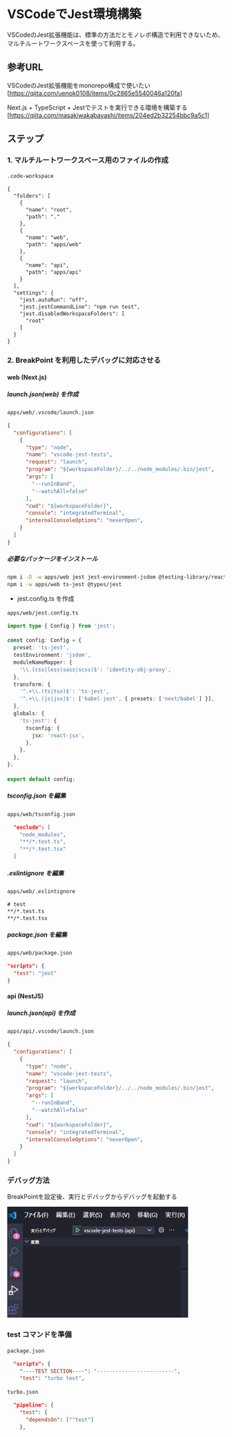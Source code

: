 # VSCodeでJest環境構築

VSCodeのJest拡張機能は、標準の方法だとモノレポ構造で利用できないため、マルチルートワークスペースを使って利用する。

## 参考URL

VSCodeのJest拡張機能をmonorepo構成で使いたい[https://qiita.com/uenok0108/items/0c2865e5540046a120fa]

Next.js + TypeScript + Jestでテストを実行できる環境を構築する[https://qiita.com/masakiwakabayashi/items/204ed2b32254bbc9a5c1]

## ステップ

### 1. マルチルートワークスペース用のファイルの作成

`.code-workspace`

```code-workspace
{
  "folders": [
    {
      "name": "root",
      "path": "."
    },
    {
      "name": "web",
      "path": "apps/web"
    },
    {
      "name": "api",
      "path": "apps/api"
    }
  ],
  "settings": {
    "jest.autoRun": "off",
    "jest.jestCommandLine": "npm run test",
    "jest.disabledWorkspaceFolders": [
      "root"
    ]
  }
}
```

### 2. BreakPoint を利用したデバッグに対応させる

#### web (Next.js)

##### launch.json(web) を作成

`apps/web/.vscode/launch.json`

```json
{
  "configurations": [
    {
      "type": "node",
      "name": "vscode-jest-tests",
      "request": "launch",
      "program": "${workspaceFolder}/../../node_modules/.bin/jest",
      "args": [
        "--runInBand",
        "--watchAll=false"
      ],
      "cwd": "${workspaceFolder}",
      "console": "integratedTerminal",
      "internalConsoleOptions": "neverOpen",
    }
  ]
}
```

##### 必要なパッケージをインストール

```bash
npm i -D -w apps/web jest jest-environment-jsdom @testing-library/react @testing-library/jest-dom
npm i -w apps/web ts-jest @types/jest
```

- jest.config.ts を作成

`apps/web/jest.config.ts`

```ts
import type { Config } from 'jest';

const config: Config = {
  preset: 'ts-jest',
  testEnvironment: 'jsdom',
  moduleNameMapper: {
    '\\.(css|less|sass|scss)$': 'identity-obj-proxy',
  },
  transform: {
    '^.+\\.(ts|tsx)$': 'ts-jest',
    '^.+\\.(js|jsx)$': ['babel-jest', { presets: ['next/babel'] }],
  },
  globals: {
    'ts-jest': {
      tsconfig: {
        jsx: 'react-jsx',
      },
    },
  },
};

export default config;
```

##### tsconfig.json を編集

`apps/web/tsconfig.json`

```json
  "exclude": [
    "node_modules",
    "**/*.test.ts",
    "**/*.test.tsx"
  ]
```

##### .eslintignore を編集

`apps/web/.eslintignore`

```.eslintignore
# test
**/*.test.ts
**/*.test.tsx
```

##### package.json を編集

`apps/web/package.json`

```json
"scripts": {
  "test": "jest"
}
```

#### api (NestJS)

##### launch.json(api) を作成

`apps/api/.vscode/launch.json`

```json
{
  "configurations": [
    {
      "type": "node",
      "name": "vscode-jest-tests",
      "request": "launch",
      "program": "${workspaceFolder}/../../node_modules/.bin/jest",
      "args": [
        "--runInBand",
        "--watchAll=false"
      ],
      "cwd": "${workspaceFolder}",
      "console": "integratedTerminal",
      "internalConsoleOptions": "neverOpen",
    }
  ]
}
```

### デバッグ方法

BreakPointを設定後、実行とデバッグからデバッグを起動する

![alt text](image/jest-debug.png)

### test コマンドを準備

`package.json`

```json
  "scripts": {
    "----TEST SECTION----": "-------------------------",
    "test": "turbo test",
```

`turbo.json`

```json
  "pipeline": {
    "test": {
      "dependsOn": ["^test"]
    },
```
